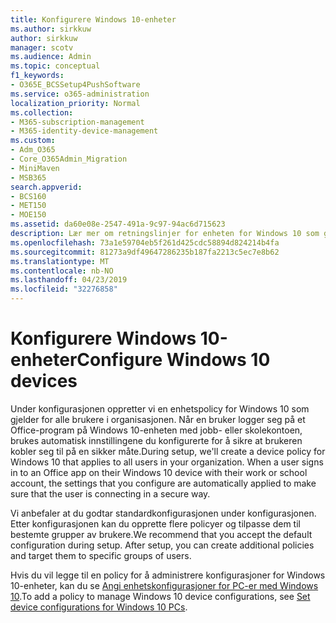 ```yaml
---
title: Konfigurere Windows 10-enheter
ms.author: sirkkuw
author: sirkkuw
manager: scotv
ms.audience: Admin
ms.topic: conceptual
f1_keywords:
- O365E_BCSSetup4PushSoftware
ms.service: o365-administration
localization_priority: Normal
ms.collection:
- M365-subscription-management
- M365-identity-device-management
ms.custom:
- Adm_O365
- Core_O365Admin_Migration
- MiniMaven
- MSB365
search.appverid:
- BCS160
- MET150
- MOE150
ms.assetid: da60e08e-2547-491a-9c97-94ac6d715623
description: Lær mer om retningslinjer for enheten for Windows 10 som gjelder for alle brukere i organisasjonen.
ms.openlocfilehash: 73a1e59704eb5f261d425cdc58894d824214b4fa
ms.sourcegitcommit: 81273a9df49647286235b187fa2213c5ec7e8b62
ms.translationtype: MT
ms.contentlocale: nb-NO
ms.lasthandoff: 04/23/2019
ms.locfileid: "32276858"
---
```

# <a name="configure-windows-10-devices"></a><span data-ttu-id="33e44-103">Konfigurere Windows 10-enheter</span><span class="sxs-lookup"><span data-stu-id="33e44-103">Configure Windows 10 devices</span></span>

<span data-ttu-id="33e44-p101">Under konfigurasjonen oppretter vi en enhetspolicy for Windows 10 som gjelder for alle brukere i organisasjonen. Når en bruker logger seg på et Office-program på Windows 10-enheten med jobb- eller skolekontoen, brukes automatisk innstillingene du konfigurerte for å sikre at brukeren kobler seg til på en sikker måte.</span><span class="sxs-lookup"><span data-stu-id="33e44-p101">During setup, we'll create a device policy for Windows 10 that applies to all users in your organization. When a user signs in to an Office app on their Windows 10 device with their work or school account, the settings that you configure are automatically applied to make sure that the user is connecting in a secure way.</span></span>
  
<span data-ttu-id="33e44-p102">Vi anbefaler at du godtar standardkonfigurasjonen under konfigurasjonen. Etter konfigurasjonen kan du opprette flere policyer og tilpasse dem til bestemte grupper av brukere.</span><span class="sxs-lookup"><span data-stu-id="33e44-p102">We recommend that you accept the default configuration during setup. After setup, you can create additional policies and target them to specific groups of users.</span></span>
  
<span data-ttu-id="33e44-108">Hvis du vil legge til en policy for å administrere konfigurasjoner for Windows 10-enheter, kan du se [Angi enhetskonfigurasjoner for PC-er med Windows 10](protection-settings-for-windows-10-pcs.md).</span><span class="sxs-lookup"><span data-stu-id="33e44-108">To add a policy to manage Windows 10 device configurations, see [Set device configurations for Windows 10 PCs](protection-settings-for-windows-10-pcs.md).</span></span>
  

